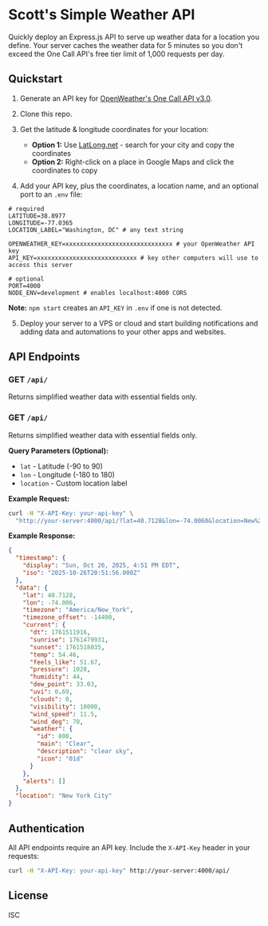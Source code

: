 # Scott's Simple Weather API

Quickly deploy an Express.js API to serve up weather data for a location you define. Your server caches the weather data for 5 minutes so you don't exceed the One Call API's free tier limit of 1,000 requests per day.

## Quickstart

1. Generate an API key for [OpenWeather's One Call API v3.0](https://openweathermap.org/api/one-call-3).

2. Clone this repo.

3. Get the latitude & longitude coordinates for your location:

   - **Option 1:** Use [LatLong.net](https://www.latlong.net/) - search for your city and copy the coordinates
   - **Option 2:** Right-click on a place in Google Maps and click the coordinates to copy

4. Add your API key, plus the coordinates, a location name, and an optional port to an `.env` file:

```env
# required
LATITUDE=38.8977
LONGITUDE=-77.0365
LOCATION_LABEL="Washington, DC" # any text string

OPENWEATHER_KEY=xxxxxxxxxxxxxxxxxxxxxxxxxxxxxx # your OpenWeather API key
API_KEY=xxxxxxxxxxxxxxxxxxxxxxxxxxxx # key other computers will use to access this server

# optional
PORT=4000
NODE_ENV=development # enables localhost:4000 CORS
```

**Note:** `npm start` creates an `API_KEY` in `.env` if one is not detected.

5. Deploy your server to a VPS or cloud and start building notifications and adding data and automations to your other apps and websites.

## API Endpoints

### GET `/api/`

Returns simplified weather data with essential fields only.

### GET `/api/`

Returns simplified weather data with essential fields only.

**Query Parameters (Optional):**

- `lat` - Latitude (-90 to 90)
- `lon` - Longitude (-180 to 180)
- `location` - Custom location label

**Example Request:**

```bash
curl -H "X-API-Key: your-api-key" \
  "http://your-server:4000/api/?lat=40.7128&lon=-74.0060&location=New%20York"
```

**Example Response:**

```json
{
  "timestamp": {
    "display": "Sun, Oct 26, 2025, 4:51 PM EDT",
    "iso": "2025-10-26T20:51:56.000Z"
  },
  "data": {
    "lat": 40.7128,
    "lon": -74.006,
    "timezone": "America/New_York",
    "timezone_offset": -14400,
    "current": {
      "dt": 1761511916,
      "sunrise": 1761479931,
      "sunset": 1761518035,
      "temp": 54.46,
      "feels_like": 51.67,
      "pressure": 1028,
      "humidity": 44,
      "dew_point": 33.03,
      "uvi": 0.69,
      "clouds": 0,
      "visibility": 10000,
      "wind_speed": 11.5,
      "wind_deg": 70,
      "weather": {
        "id": 800,
        "main": "Clear",
        "description": "clear sky",
        "icon": "01d"
      }
    },
    "alerts": []
  },
  "location": "New York City"
}
```

## Authentication

All API endpoints require an API key. Include the `X-API-Key` header in your requests:

```bash
curl -H "X-API-Key: your-api-key" http://your-server:4000/api/
```

## License

ISC
